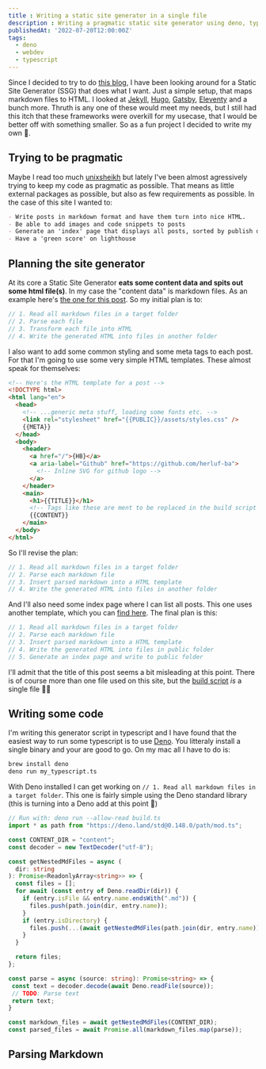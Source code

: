 ```yaml
---
title : Writing a static site generator in a single file
description : Writing a pragmatic static site generator using deno, typescript and markdown files
publishedAt: '2022-07-20T12:00:00Z'
tags: 
  - deno
  - webdev
  - typescript
---
```

Since I decided to try to do [this blog](herluf-ba.github.io), I have been looking around for a Static Site Generator (SSG) that does what I want. Just a simple setup, that maps markdown files to HTML. I looked at [Jekyll](https://jekyllrb.com/), [Hugo](https://gohugo.io/), [Gatsby](https://www.gatsbyjs.com/), [Eleventy](https://www.11ty.dev/) and a bunch more. Thruth is any one of these would meet my needs, but I still had this itch that these frameworks were overkill for my usecase, that I would be better off with something smaller. So as a fun project I decided to write my own 🎉.

## Trying to be pragmatic
Maybe I read too much [unixsheikh](https://unixsheikh.com/articles/using-a-framework-can-make-you-stupid.html) but lately I've been almost agressively trying to keep my code as pragmatic as possible. That means as little external packages as possible, but also as few requirements as possible. In the case of this site I wanted to:
```markdown
- Write posts in markdown format and have them turn into nice HTML.
- Be able to add images and code snippets to posts
- Generate an 'index' page that displays all posts, sorted by publish date
- Have a 'green score' on lighthouse
```

## Planning the site generator
At its core a Static Site Generator **eats some content data and spits out some html file(s)**. In my case the "content data" is markdown files. As an example here's [the one for this post](https://github.com/herluf-ba/herluf-ba.github.io/blob/8a93a7e17596896b232dd9465ff09cf4c293a9cb/content/writing-a-static-site-generator-in-a-single-file.md). 
So my initial plan is to:
```typescript
// 1. Read all markdown files in a target folder
// 2. Parse each file
// 3. Transform each file into HTML
// 4. Write the generated HTML into files in another folder
```
I also want to add some common styling and some meta tags to each post. For that I'm going to use some very simple HTML templates. These almost speak for themselves:
```html
<!-- Here's the HTML template for a post -->
<!DOCTYPE html>
<html lang="en">
  <head>
    <!-- ...generic meta stuff, loading some fonts etc. -->
    <link rel="stylesheet" href="{{PUBLIC}}/assets/styles.css" />
    {{META}}
  </head>
  <body>
    <header>
      <a href="/">{HB}</a>
      <a aria-label="Github" href="https://github.com/herluf-ba">
        <!-- Inline SVG for github logo -->
      </a>
    </header>
    <main>
      <h1>{{TITLE}}</h1>
      <!-- Tags like these are ment to be replaced in the build script we are writing -->
      {{CONTENT}}
    </main>
  </body>
</html>
```
So I'll revise the plan:
```typescript
// 1. Read all markdown files in a target folder
// 2. Parse each markdown file 
// 3. Insert parsed markdown into a HTML template
// 4. Write the generated HTML into files in another folder
```
And I'll also need some index page where I can list all posts. This one uses another template, which you can [find here](https://github.com/herluf-ba/herluf-ba.github.io/blob/main/templates/index.html). The final plan is this:
```typescript
// 1. Read all markdown files in a target folder
// 2. Parse each markdown file 
// 3. Insert parsed markdown into a HTML template
// 4. Write the generated HTML into files in public folder
// 5. Generate an index page and write to public folder
```

I'll admit that the title of this post seems a bit misleading at this point. There is of course more than one file used on this site, but the [build script](https://github.com/herluf-ba/herluf-ba.github.io/blob/main/build.ts) *is* a single file 🤷‍♂️

## Writing some code
I'm writing this generator script in typescript and I have found that the easiest way to run some typescript is to use [Deno](https://deno.land/). You litteraly install a single binary and your are good to go. On my mac all I have to do is:
```bash
brew install deno
deno run my_typescript.ts
```

With Deno installed I can get working on `// 1. Read all markdown files in a target folder`. This one is fairly simple using the Deno standard library (this is turning into a Deno add at this point 🦕)
```typescript
// Run with: deno run --allow-read build.ts
import * as path from "https://deno.land/std@0.148.0/path/mod.ts";

const CONTENT_DIR = "content";
const decoder = new TextDecoder("utf-8");

const getNestedMdFiles = async (
  dir: string
): Promise<ReadonlyArray<string>> => {
  const files = [];
  for await (const entry of Deno.readDir(dir)) {
    if (entry.isFile && entry.name.endsWith(".md")) {
      files.push(path.join(dir, entry.name));
    }
    if (entry.isDirectory) {
      files.push(...(await getNestedMdFiles(path.join(dir, entry.name))));
    }
  }

  return files;
};

const parse = async (source: string): Promise<string> => {
 const text = decoder.decode(await Deno.readFile(source));
 // TODO: Parse text
 return text;
}

const markdown_files = await getNestedMdFiles(CONTENT_DIR);
const parsed_files = await Promise.all(markdown_files.map(parse));
```

## Parsing Markdown

